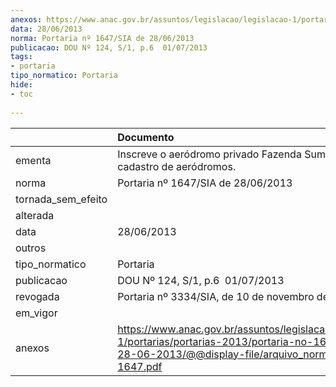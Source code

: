 ```yaml
---
anexos: https://www.anac.gov.br/assuntos/legislacao/legislacao-1/portarias/portarias-2013/portaria-no-1647-sia-de-28-06-2013/@@display-file/arquivo_norma/PA2013-1647.pdf
data: 28/06/2013
norma: Portaria nº 1647/SIA de 28/06/2013
publicacao: DOU Nº 124, S/1, p.6  01/07/2013
tags:
- portaria
tipo_normatico: Portaria
hide: 
- toc 
 
---
```


|                    | Documento                                                                                                                                                         |
|:-------------------|:------------------------------------------------------------------------------------------------------------------------------------------------------------------|
| ementa             | Inscreve o aeródromo privado Fazenda Sumaré (MS) no cadastro de aeródromos.                                                                                       |
| norma              | Portaria nº 1647/SIA de 28/06/2013                                                                                                                                |
| tornada_sem_efeito |                                                                                                                                                                   |
| alterada           |                                                                                                                                                                   |
| data               | 28/06/2013                                                                                                                                                        |
| outros             |                                                                                                                                                                   |
| tipo_normatico     | Portaria                                                                                                                                                          |
| publicacao         | DOU Nº 124, S/1, p.6  01/07/2013                                                                                                                                  |
| revogada           | Portaria nº 3334/SIA, de 10 de novembro de 2016.                                                                                                                  |
| em_vigor           |                                                                                                                                                                   |
| anexos             | https://www.anac.gov.br/assuntos/legislacao/legislacao-1/portarias/portarias-2013/portaria-no-1647-sia-de-28-06-2013/@@display-file/arquivo_norma/PA2013-1647.pdf |